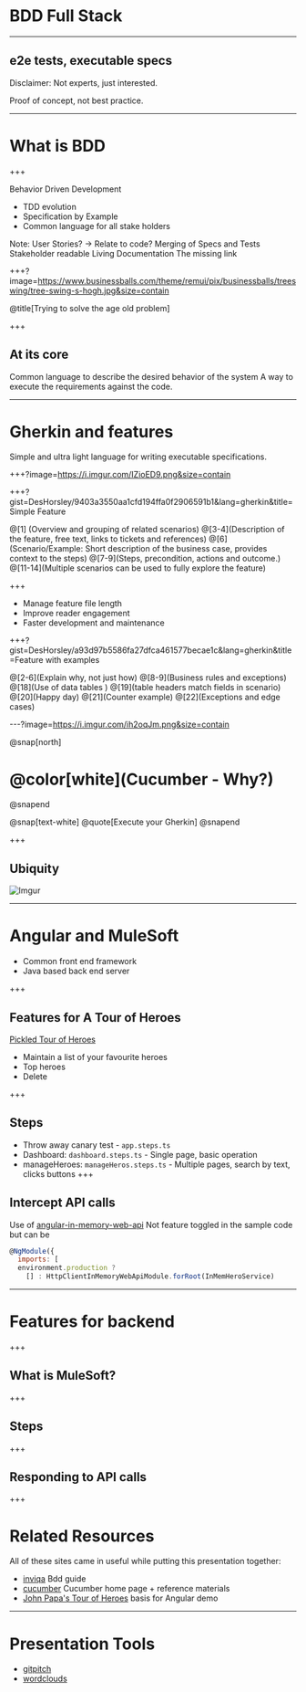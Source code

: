 # BDD Full Stack
---

## e2e tests, executable specs

Disclaimer: Not experts, just interested.

Proof of concept, not best practice.

---

# What is BDD

+++

Behavior Driven Development
* TDD evolution
* Specification by Example
* Common language for all stake holders

Note:
User Stories?  <!-- Who use them, who keeps them up to date, are they in sync with the code? -->
  -> Relate to code? <!-- Do they enforce the code? -->
Merging of Specs and Tests
Stakeholder readable
Living Documentation
The missing link

+++?image=https://www.businessballs.com/theme/remui/pix/businessballs/treeswing/tree-swing-s-hogh.jpg&size=contain

@title[Trying to solve the age old problem]

+++

## At its core

Common language to describe the desired behavior of the system
A way to execute the requirements against the code.

---

# Gherkin and features

Simple and ultra light language for writing executable specifications.

+++?image=https://i.imgur.com/IZioED9.png&size=contain

+++?gist=DesHorsley/9403a3550aa1cfd194ffa0f2906591b1&lang=gherkin&title=Simple Feature

@[1] (Overview and grouping of related scenarios)
@[3-4](Description of the feature, free text, links to tickets and references)
@[6](Scenario/Example: Short description of the business case, provides context to the steps)
@[7-9](Steps, precondition, actions and outcome.)
@[11-14](Multiple scenarios can be used to fully explore the feature)

+++

* Manage feature file length
* Improve reader engagement
* Faster development and maintenance

+++?gist=DesHorsley/a93d97b5586fa27dfca461577becae1c&lang=gherkin&title=Feature with examples

@[2-6](Explain why, not just how)
@[8-9](Business rules and exceptions)
@[18](Use of data tables )
@[19](table headers match fields in scenario)
@[20](Happy day)
@[21](Counter example)
@[22](Exceptions and edge cases)

---?image=https://i.imgur.com/ih2oqJm.png&size=contain

@snap[north]
# @color[white](Cucumber - Why?)
@snapend

@snap[text-white]
@quote[Execute your Gherkin]
@snapend

+++

## Ubiquity 

![Imgur](https://i.imgur.com/d70rp1a.png)

---

# Angular and MuleSoft

* Common front end framework
* Java based back end server

+++

## Features for A Tour of Heroes

[Pickled Tour of Heroes](https://github.com/DesHorsley/angular-tour-of-heroes)

* Maintain a list of your favourite heroes
* Top heroes
* Delete

+++

## Steps

* Throw away canary test - `app.steps.ts`
* Dashboard: `dashboard.steps.ts` - Single page, basic operation
* manageHeroes: `manageHeros.steps.ts` - Multiple pages, search by text, clicks buttons
+++

## Intercept API calls

Use of [angular-in-memory-web-api](https://github.com/angular/in-memory-web-api)
Not feature toggled in the sample code but can be

```javascript
@NgModule({
  imports: [
  environment.production ?
    [] : HttpClientInMemoryWebApiModule.forRoot(InMemHeroService)
```

---

# Features for backend

+++

## What is MuleSoft?

<!--Picture of Max the mule or the mule logo? -->

+++

## Steps

+++

## Responding to API calls

+++

# Related Resources

All of these sites came in useful while putting this presentation together:
* [inviqa](https://inviqa.com/blog/bdd-guide) Bdd guide
* [cucumber](https://cucumber.io) Cucumber home page + reference materials
* [John Papa's Tour of Heroes](https://github.com/johnpapa/angular-tour-of-heroes) basis for Angular demo

---

# Presentation Tools
* [gitpitch](https://gitpitch.com)
* [wordclouds](https://www.wordclouds.com/)
